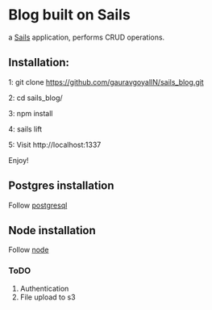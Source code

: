 # Blog built on Sails

a [Sails](http://sailsjs.org) application, performs CRUD operations.


## Installation:

1: git clone https://github.com/gauravgoyalIN/sails_blog.git

2: cd sails_blog/

3: npm install

4: sails lift

5: Visit http://localhost:1337


Enjoy!


## Postgres installation
Follow [postgresql](http://www.postgresql.org/download/)

## Node installation
Follow [node](http://howtonode.org/how-to-install-nodejs)


### ToDO
1. Authentication
2. File upload to s3
